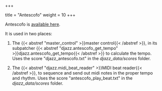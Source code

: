 +++

title = "Antescofo"
weight = 10
+++


Antescofo is [available here](https://forum.ircam.fr/projects/detail/antescofo/). 

It is used in two places: 

1. The {{< abstref "master_control" >}}master control{{< /abstref >}}, in its subpatcher {{< abstref "djazz.antescofo_get_tempo" >}}djazz.antescofo_get_tempo{{< /abstref >}} to calculate the tempo. Uses the score "djazz_antescofo.txt" in the _djazz_data/scores_ folder.

2. The {{< abstref "djazz.midi_beat_reader" >}}MIDI beat reader{{< /abstref >}}, to sequence and send out midi notes in the proper tempo and rhythm. Uses the score "antescofo_play_beat.txt" in the _djazz_data/scores_ folder.

